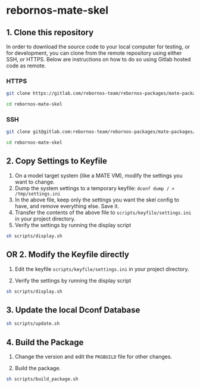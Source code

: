 # rebornos-mate-skel

## 1. Clone this repository

In order to download the source code to your local computer for testing, or for development, you can clone from the remote repository using either SSH, or HTTPS. Below are instructions on how to do so using Gitlab hosted code as remote.

### HTTPS

```bash
git clone https://gitlab.com/rebornos-team/rebornos-packages/mate-packages/rebornos-mate-skel.git

cd rebornos-mate-skel
```

### SSH

```bash
git clone git@gitlab.com:rebornos-team/rebornos-packages/mate-packages/rebornos-mate-skel.git

cd rebornos-mate-skel
```

## 2. Copy Settings to Keyfile

1. On a model target system (like a MATE VM), modify the settings you want to change.
2. Dump the system settings to a temporary keyfile: `dconf dump / > /tmp/settings.ini`
3. In the above file, keep only the settings you want the skel config to have, and remove everything else. Save it.
4. Transfer the contents of the above file to `scripts/keyfile/settings.ini` in your project directory.
5. Verify the settings by running the display script
```sh
sh scripts/display.sh
```

## OR 2. Modify the Keyfile directly

1. Edit the keyfile `scripts/keyfile/settings.ini` in your project directory.

2. Verify the settings by running the display script 
```sh
sh scripts/display.sh
```

## 3. Update the local Dconf Database

```sh
sh scripts/update.sh
```

## 4. Build the Package

1. Change the version and edit the `PKGBUILD` file for other changes.

2. Build the package.
```sh
sh scripts/build_package.sh
```

